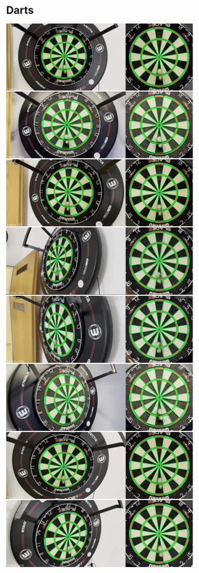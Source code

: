 # Darts
![](results/img1.png)
![](results/img2.png)
![](results/img3.png)
![](results/img4.png)
![](results/img5.png)
![](results/img6.png)
![](results/img7.png)
![](results/img8.png)
